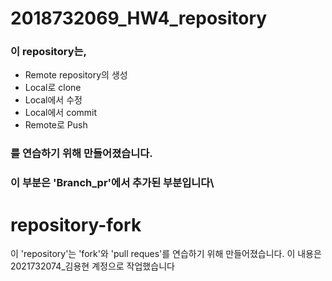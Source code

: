 # 2018732069_HW4_repository
### 이 repository는,
* Remote repository의 생성
* Local로 clone
* Local에서 수정
* Local에서 commit
* Remote로 Push
### 를 연습하기 위해 만들어졌습니다.

### 이 부분은 'Branch_pr'에서 추가된 부분입니다\

# repository-fork
이 'repository'는 'fork'와 'pull reques'를 연습하기 위해 만들어졌습니다.
이 내용은 2021732074_김용현 계정으로 작업했습니다
